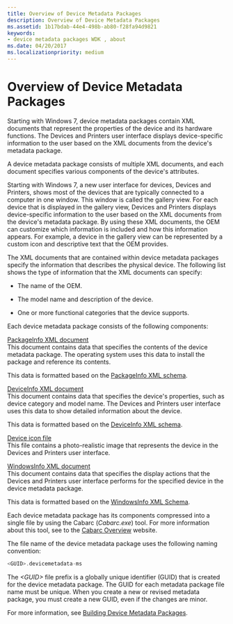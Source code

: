 ```yaml
---
title: Overview of Device Metadata Packages
description: Overview of Device Metadata Packages
ms.assetid: 1b17bdab-44e4-498b-ab80-f28fa94d9821
keywords:
- device metadata packages WDK , about
ms.date: 04/20/2017
ms.localizationpriority: medium
---
```


# Overview of Device Metadata Packages

Starting with Windows 7, device metadata packages contain XML documents that represent the properties of the device and its hardware functions. The Devices and Printers user interface displays device-specific information to the user based on the XML documents from the device's metadata package.

A device metadata package consists of multiple XML documents, and each document specifies various components of the device's attributes.

Starting with Windows 7, a new user interface for devices, Devices and Printers, shows most of the devices that are typically connected to a computer in one window. This window is called the gallery view. For each device that is displayed in the gallery view, Devices and Printers displays device-specific information to the user based on the XML documents from the device's metadata package. By using these XML documents, the OEM can customize which information is included and how this information appears. For example, a device in the gallery view can be represented by a custom icon and descriptive text that the OEM provides.

The XML documents that are contained within device metadata packages specify the information that describes the physical device. The following list shows the type of information that the XML documents can specify:

-   The name of the OEM.

-   The model name and description of the device.

-   One or more functional categories that the device supports.

Each device metadata package consists of the following components:

<a href="" id="packageinfo-xml-document"></a>[PackageInfo XML document](packageinfo-xml-document.md)  
This document contains data that specifies the contents of the device metadata package. The operating system uses this data to install the package and reference its contents.

This data is formatted based on the [PackageInfo XML schema](/previous-versions/windows/hardware/metadata/ff549614(v=vs.85)).

<a href="" id="deviceinfo-xml-document"></a>[DeviceInfo XML document](deviceinfo-xml-document.md)  
This document contains data that specifies the device's properties, such as device category and model name. The Devices and Printers user interface uses this data to show detailed information about the device.

This data is formatted based on the [DeviceInfo XML schema](/previous-versions/windows/hardware/metadata/ff541135(v=vs.85)).

<a href="" id="device-icon-file"></a>[Device icon file](device-icon-file.md)  
This file contains a photo-realistic image that represents the device in the Devices and Printers user interface.

<a href="" id="windowsinfo-xml-document"></a>[WindowsInfo XML document](windowsinfo-xml-document.md)  
This document contains data that specifies the display actions that the Devices and Printers user interface performs for the specified device in the device metadata package.

This data is formatted based on the [WindowsInfo XML Schema](/previous-versions/windows/hardware/metadata/ff553992(v=vs.85)).

Each device metadata package has its components compressed into a single file by using the Cabarc (*Cabarc.exe*) tool. For more information about this tool, see to the [Cabarc Overview](/previous-versions/windows/it-pro/windows-server-2003/cc781787(v=ws.10)) website.

The file name of the device metadata package uses the following naming convention:

```cpp
<GUID>.devicemetadata-ms
```

The *&lt;GUID&gt;* file prefix is a globally unique identifier (GUID) that is created for the device metadata package. The GUID for each metadata package file name must be unique. When you create a new or revised metadata package, you must create a new GUID, even if the changes are minor.

For more information, see [Building Device Metadata Packages](building-device-metadata-packages.md).

